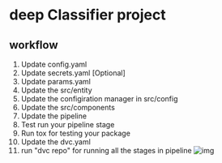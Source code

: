 # deep Classifier project

## workflow

1. Update config.yaml
2. Update secrets.yaml [Optional]
3. Update params.yaml
4. Update the src/entity
5. Update the configiration manager in src/config
6. Update the src/components
7. Update the pipeline
8. Test run your pipeline stage
9. Run tox for testing your package
10. Update the dvc.yaml
11. run "dvc repo" for running all the stages in pipeline
![img](C:\Users\User\Desktop\Data_Science_Program\CNN_PROJECTS\CodeBase\deppCNNClassifier\docs\images\flow_image.png)
